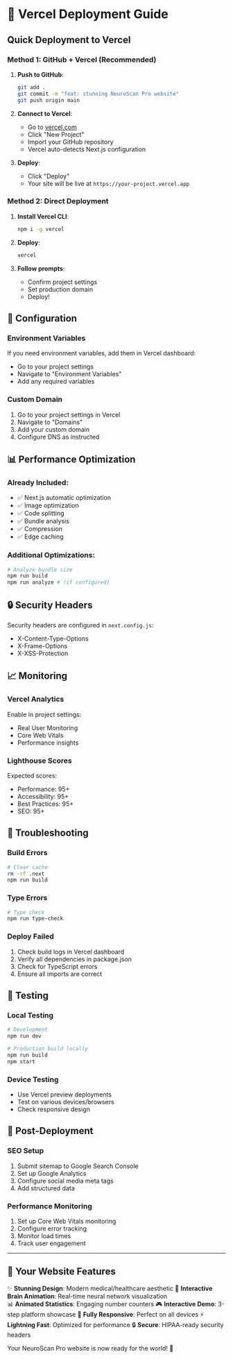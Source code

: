 # 🚀 Vercel Deployment Guide

## Quick Deployment to Vercel

### Method 1: GitHub + Vercel (Recommended)

1. **Push to GitHub**:

   ```bash
   git add .
   git commit -m "feat: stunning NeuroScan Pro website"
   git push origin main
   ```

2. **Connect to Vercel**:
   - Go to [vercel.com](https://vercel.com)
   - Click "New Project"
   - Import your GitHub repository
   - Vercel auto-detects Next.js configuration

3. **Deploy**:
   - Click "Deploy"
   - Your site will be live at `https://your-project.vercel.app`

### Method 2: Direct Deployment

1. **Install Vercel CLI**:

   ```bash
   npm i -g vercel
   ```

2. **Deploy**:

   ```bash
   vercel
   ```

3. **Follow prompts**:
   - Confirm project settings
   - Set production domain
   - Deploy!

## 🔧 Configuration

### Environment Variables

If you need environment variables, add them in Vercel dashboard:

- Go to your project settings
- Navigate to "Environment Variables"
- Add any required variables

### Custom Domain

1. Go to your project settings in Vercel
2. Navigate to "Domains"
3. Add your custom domain
4. Configure DNS as instructed

## 📊 Performance Optimization

### Already Included:

- ✅ Next.js automatic optimization
- ✅ Image optimization
- ✅ Code splitting
- ✅ Bundle analysis
- ✅ Compression
- ✅ Edge caching

### Additional Optimizations:

```bash
# Analyze bundle size
npm run build
npm run analyze # (if configured)
```

## 🔒 Security Headers

Security headers are configured in `next.config.js`:

- X-Content-Type-Options
- X-Frame-Options
- X-XSS-Protection

## 📈 Monitoring

### Vercel Analytics

Enable in project settings:

- Real User Monitoring
- Core Web Vitals
- Performance insights

### Lighthouse Scores

Expected scores:

- Performance: 95+
- Accessibility: 95+
- Best Practices: 95+
- SEO: 95+

## 🚨 Troubleshooting

### Build Errors

```bash
# Clear cache
rm -rf .next
npm run build
```

### Type Errors

```bash
# Type check
npm run type-check
```

### Deploy Failed

1. Check build logs in Vercel dashboard
2. Verify all dependencies in package.json
3. Check for TypeScript errors
4. Ensure all imports are correct

## 📱 Testing

### Local Testing

```bash
# Development
npm run dev

# Production build locally
npm run build
npm start
```

### Device Testing

- Use Vercel preview deployments
- Test on various devices/browsers
- Check responsive design

## 🎯 Post-Deployment

### SEO Setup

1. Submit sitemap to Google Search Console
2. Set up Google Analytics
3. Configure social media meta tags
4. Add structured data

### Performance Monitoring

1. Set up Core Web Vitals monitoring
2. Configure error tracking
3. Monitor load times
4. Track user engagement

---

## 🌟 Your Website Features

✨ **Stunning Design**: Modern medical/healthcare aesthetic
🧠 **Interactive Brain Animation**: Real-time neural network visualization  
📊 **Animated Statistics**: Engaging number counters
🎮 **Interactive Demo**: 3-step platform showcase
📱 **Fully Responsive**: Perfect on all devices
⚡ **Lightning Fast**: Optimized for performance
🔒 **Secure**: HIPAA-ready security headers

Your NeuroScan Pro website is now ready for the world! 🚀
